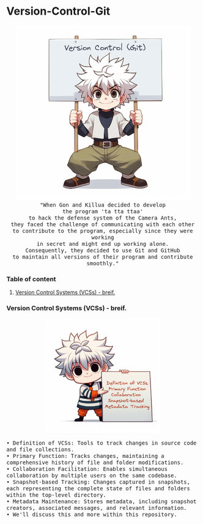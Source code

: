 # Version-Control-Git

<p align="center">
  <img src="assets/Killua.png">
  <br>
   <samp>
  "When Gon and Killua decided to develop<br>
  the program 'ta tta ttaa'<br>
  to hack the defense system of the Camera Ants,<br>
  they faced the challenge of communicating with each other<br>
  to contribute to the program, especially since they were working<br>
  in secret and might end up working alone.<br>
  Consequently, they decided to use Git and GitHub<br>
  to maintain all versions of their program and contribute smoothly."<br>
  </samp>  
</p>

### Table of content

1. [Version Control Systems (VCSs) - breif.](#desc0)

<a name="desc0"></a>
### Version Control Systems (VCSs) - breif.

<p align="center">
  <img src="assets/Killua_VCSs.png" width="300px" height="300px">
  <br>
  <P align="left">
      <samp>
  • Definition of VCSs: Tools to track changes in source code and file collections.<br>
  • Primary Function: Tracks changes, maintaining a comprehensive history of file and folder modifications.<br>
  • Collaboration Facilitation: Enables simultaneous collaboration by multiple users on the same codebase.<br>
  • Snapshot-based Tracking: Changes captured in snapshots, each representing the complete state of files and folders within the top-level directory.<br>
  • Metadata Maintenance: Stores metadata, including snapshot creators, associated messages, and relevant information.<br>
  • We'll discuss this and more within this repository.
  </samp>
  </P>
</p>
